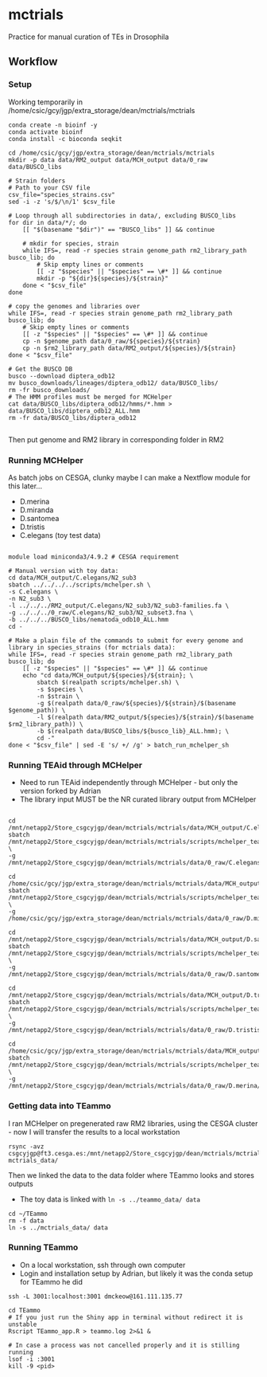 # mctrials
Practice for manual curation of TEs in Drosophila
## Workflow

### Setup
Working temporarily in /home/csic/gcy/jgp/extra_storage/dean/mctrials/mctrials

```{bash}
conda create -n bioinf -y
conda activate bioinf
conda install -c bioconda seqkit
```

```{bash}
cd /home/csic/gcy/jgp/extra_storage/dean/mctrials/mctrials
mkdir -p data data/RM2_output data/MCH_output data/0_raw data/BUSCO_libs

# Strain folders
# Path to your CSV file
csv_file="species_strains.csv"
sed -i -z 's/$/\n/1' $csv_file

# Loop through all subdirectories in data/, excluding BUSCO_libs
for dir in data/*/; do
    [[ "$(basename "$dir")" == "BUSCO_libs" ]] && continue

    # mkdir for species, strain
    while IFS=, read -r species strain genome_path rm2_library_path busco_lib; do
        # Skip empty lines or comments
        [[ -z "$species" || "$species" == \#* ]] && continue
        mkdir -p "${dir}${species}/${strain}"
    done < "$csv_file"
done

# copy the genomes and libraries over
while IFS=, read -r species strain genome_path rm2_library_path busco_lib; do
    # Skip empty lines or comments
    [[ -z "$species" || "$species" == \#* ]] && continue
    cp -n $genome_path data/0_raw/${species}/${strain}
    cp -n $rm2_library_path data/RM2_output/${species}/${strain}
done < "$csv_file"

# Get the BUSCO DB
busco --download diptera_odb12
mv busco_downloads/lineages/diptera_odb12/ data/BUSCO_libs/
rm -fr busco_downloads/
# The HMM profiles must be merged for MCHelper
cat data/BUSCO_libs/diptera_odb12/hmms/*.hmm > data/BUSCO_libs/diptera_odb12_ALL.hmm
rm -fr data/BUSCO_libs/diptera_odb12


```

Then put genome and RM2 library in corresponding folder in RM2

### Running MCHelper
As batch jobs on CESGA, clunky maybe I can make a Nextflow module for this later...
* D.merina
* D.miranda
* D.santomea
* D.tristis
* C.elegans (toy test data)

```{bash}

module load miniconda3/4.9.2 # CESGA requirement

# Manual version with toy data:
cd data/MCH_output/C.elegans/N2_sub3
sbatch ../../../../scripts/mchelper.sh \
-s C.elegans \
-n N2_sub3 \
-l ../../../RM2_output/C.elegans/N2_sub3/N2_sub3-families.fa \
-g ../../../0_raw/C.elegans/N2_sub3/N2_subset3.fna \
-b ../../../BUSCO_libs/nematoda_odb10_ALL.hmm
cd -

# Make a plain file of the commands to submit for every genome and library in species_strains (for mctrials data):
while IFS=, read -r species strain genome_path rm2_library_path busco_lib; do
    [[ -z "$species" || "$species" == \#* ]] && continue
    echo "cd data/MCH_output/${species}/${strain}; \
        sbatch $(realpath scripts/mchelper.sh) \
        -s $species \
        -n $strain \
        -g $(realpath data/0_raw/${species}/${strain}/$(basename $genome_path)) \
        -l $(realpath data/RM2_output/${species}/${strain}/$(basename $rm2_library_path)) \
        -b $(realpath data/BUSCO_libs/${busco_lib}_ALL.hmm); \
        cd -"
done < "$csv_file" | sed -E 's/ +/ /g' > batch_run_mchelper_sh

```



### Running TEAid through MCHelper
* Need to run TEAid independently through MCHelper - but only the version forked by Adrian
* The library input MUST be the NR curated library output from MCHelper

```{bash}

cd /mnt/netapp2/Store_csgcyjgp/dean/mctrials/mctrials/data/MCH_output/C.elegans/N2_sub3
sbatch /mnt/netapp2/Store_csgcyjgp/dean/mctrials/mctrials/scripts/mchelper_teaid.sh \
-g /mnt/netapp2/Store_csgcyjgp/dean/mctrials/mctrials/data/0_raw/C.elegans/N2_sub3/N2_subset3.fna

cd /home/csic/gcy/jgp/extra_storage/dean/mctrials/mctrials/data/MCH_output/D.miranda/v2.1_MSH22_RefSeq
sbatch /mnt/netapp2/Store_csgcyjgp/dean/mctrials/mctrials/scripts/mchelper_teaid.sh \
-g /home/csic/gcy/jgp/extra_storage/dean/mctrials/mctrials/data/0_raw/D.miranda/v2.1_MSH22_RefSeq/D.miranda_v2.1_MSH22_RefSeq.fasta

cd /mnt/netapp2/Store_csgcyjgp/dean/mctrials/mctrials/data/MCH_output/D.santomea/STO_CAGO_1482_RefSeq
sbatch /mnt/netapp2/Store_csgcyjgp/dean/mctrials/mctrials/scripts/mchelper_teaid.sh \
-g /mnt/netapp2/Store_csgcyjgp/dean/mctrials/mctrials/data/0_raw/D.santomea/STO_CAGO_1482_RefSeq/D.santomea_STO_CAGO_1482_RefSeq.fasta

cd /mnt/netapp2/Store_csgcyjgp/dean/mctrials/mctrials/data/MCH_output/D.tristis/nanopore_D2
sbatch /mnt/netapp2/Store_csgcyjgp/dean/mctrials/mctrials/scripts/mchelper_teaid.sh \
-g /mnt/netapp2/Store_csgcyjgp/dean/mctrials/mctrials/data/0_raw/D.tristis/nanopore_D2/D.tristis_nanopore_D2.fasta

cd /home/csic/gcy/jgp/extra_storage/dean/mctrials/mctrials/data/MCH_output/D.merina/NA
sbatch /mnt/netapp2/Store_csgcyjgp/dean/mctrials/mctrials/scripts/mchelper_teaid.sh \
-g /mnt/netapp2/Store_csgcyjgp/dean/mctrials/mctrials/data/0_raw/D.merina/NA/D.merina.rm.fasta

```

### Getting data into TEammo
I ran MCHelper on pregenerated raw RM2 libraries, using the CESGA cluster - now I will transfer the results to a local workstation

```{bash}
rsync -avz csgcyjgp@ft3.cesga.es:/mnt/netapp2/Store_csgcyjgp/dean/mctrials/mctrials/data/ mctrials_data/
```

Then we linked the data to the data folder where TEammo looks and stores outputs
* The toy data is linked with `ln -s ../teammo_data/ data`
```{bash}
cd ~/TEammo
rm -f data
ln -s ../mctrials_data/ data
```


### Running TEammo
* On a local workstation, ssh through own computer
* Login and installation setup by Adrian, but likely it was the conda setup for TEammo he did
  
```{bash}
ssh -L 3001:localhost:3001 dmckeow@161.111.135.77

cd TEammo
# If you just run the Shiny app in terminal without redirect it is unstable
Rscript TEammo_app.R > teammo.log 2>&1 &

# In case a process was not cancelled properly and it is stilling running
lsof -i :3001
kill -9 <pid>
```
